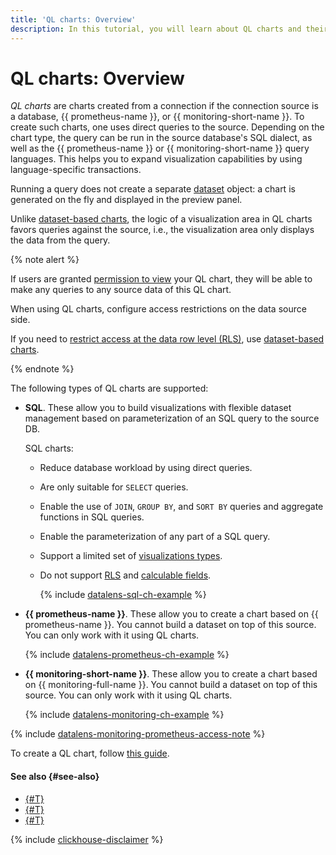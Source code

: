 ```yaml
---
title: 'QL charts: Overview'
description: In this tutorial, you will learn about QL charts and their features.
---
```


# QL charts: Overview


_QL charts_ are charts created from a connection if the connection source is a database, {{ prometheus-name }}, or {{ monitoring-short-name }}. To create such charts, one uses direct queries to the source. Depending on the chart type, the query can be run in the source database's SQL dialect, as well as the {{ prometheus-name }} or {{ monitoring-short-name }} query languages. This helps you to expand visualization capabilities by using language-specific transactions.


Running a query does not create a separate [dataset](../../dataset/index.md) object: a chart is generated on the fly and displayed in the preview panel.

Unlike [dataset-based charts](dataset-based-charts.md), the logic of a visualization area in QL charts favors queries against the source, i.e., the visualization area only displays the data from the query.



{% note alert %}

If users are granted [permission to view](../../security/manage-access#permission-read) your QL chart, they will be able to make any queries to any source data of this QL chart.

When using QL charts, configure access restrictions on the data source side.

If you need to [restrict access at the data row level (RLS)](../../security/row-level-security.md), use [dataset-based charts](./dataset-based-charts.md).

{% endnote %}

The following types of QL charts are supported:

* **SQL**. These allow you to build visualizations with flexible dataset management based on parameterization of an SQL query to the source DB.

  SQL charts:

  * Reduce database workload by using direct queries.
  * Are only suitable for `SELECT` queries.
  * Enable the use of `JOIN`, `GROUP BY`, and `SORT BY` queries and aggregate functions in SQL queries.
  * Enable the parameterization of any part of a SQL query.
  * Support a limited set of [visualizations types](../../visualization-ref/index.md).
  * Do not support [RLS](../../security/row-level-security.md) and [calculable fields](../calculations/index.md).

    {% include [datalens-sql-ch-example](../../../_includes/datalens/datalens-sql-ch-example.md) %}


* **{{ prometheus-name }}**. These allow you to create a chart based on {{ prometheus-name }}. You cannot build a dataset on top of this source. You can only work with it using QL charts.

  {% include [datalens-prometheus-ch-example](../../../_includes/datalens/datalens-prometheus-ch-example.md) %}

* **{{ monitoring-short-name }}**. These allow you to create a chart based on {{ monitoring-full-name }}. You cannot build a dataset on top of this source. You can only work with it using QL charts.

  {% include [datalens-monitoring-ch-example](../../../_includes/datalens/datalens-monitoring-ch-example.md) %}

{% include [datalens-monitoring-prometheus-access-note](../../../_includes/datalens/datalens-monitoring-prometheus-access-note.md) %}



To create a QL chart, follow [this guide](../../operations/chart/create-sql-chart.md).

#### See also {#see-also}

* [{#T}](../../operations/chart/create-sql-chart.md)
* [{#T}](../../concepts/chart/index.md)
* [{#T}](../../operations/chart/create-chart.md)

{% include [clickhouse-disclaimer](../../../_includes/clickhouse-disclaimer.md) %}